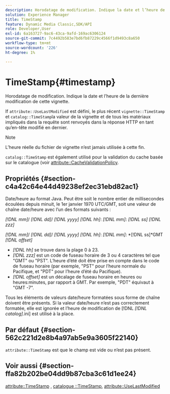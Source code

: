 ```yaml
---
description: Horodatage de modification. Indique la date et l’heure de la dernière modification de cette vignette.
solution: Experience Manager
title: TimeStamp
feature: Dynamic Media Classic,SDK/API
role: Developer,User
exl-id: 6a163727-9ac6-43ca-9afd-169ac6306124
source-git-commit: 7c4492b583e7bd6fb87229c4566f1d9493c8a650
workflow-type: tm+mt
source-wordcount: '226'
ht-degree: 1%

---
```


# TimeStamp{#timestamp}

Horodatage de modification. Indique la date et l’heure de la dernière modification de cette vignette.

If `attribute::UseLastModified` est défini, le plus récent `vignette::TimeStamp` et `catalog::TimeStamp`la valeur de la vignette et de tous les matériaux impliqués dans la requête sont renvoyés dans la réponse HTTP en tant qu’en-tête modifié en dernier.

>[!NOTE]
>
>L’heure réelle du fichier de vignette n’est jamais utilisée à cette fin.

`catalog::TimeStamp` est également utilisé pour la validation du cache basée sur le catalogue (voir [attribute::CacheValidationPolicy](/help/aem-is-ir-api/ir-api/material-cat/image-rendering-api-ref/c-ir-material-catalog/c-ir-attributes-reference/r-ir-cachevalidationpolicy.md).

## Propriétés {#section-c4a42c64e44d49238ef2ec31ebd82ac1}

Date/heure au format Java. Peut être soit le nombre entier de millisecondes écoulées depuis minuit, le 1er janvier 1970 UTC/GMT, soit une valeur de chaîne date/heure avec l’un des formats suivants :

*[!DNL mm]*/ *[!DNL dd]*/ *[!DNL yyyy]* *[!DNL hh]*: *[!DNL mm]*: *[!DNL ss]* *[!DNL zzz]*

*[!DNL mm]*/ *[!DNL dd]*/ *[!DNL yyyy]* *[!DNL hh]*: *[!DNL mm]*: *[!DNL ss]*GMT *[!DNL offset]*

* *[!DNL hh]* se trouve dans la plage 0 à 23.
* *[!DNL zzz]* est un code de fuseau horaire de 3 ou 4 caractères tel que &quot;GMT&quot; ou &quot;PST&quot;. L’heure d’été doit être prise en compte dans le code de fuseau horaire (par exemple, &quot;PST&quot; pour l’heure normale du Pacifique, et &quot;PDT&quot; pour l’heure d’été du Pacifique).
* *[!DNL offset]* est un décalage de fuseau horaire en heures ou heures:minutes, par rapport à GMT. Par exemple, &quot;PDT&quot; équivaut à &quot;GMT -7&quot;.

Tous les éléments de valeurs date/heure formatées sous forme de chaîne doivent être présents. Si la valeur date/heure n’est pas correctement formatée, elle est ignorée et l’heure de modification de [!DNL *[!DNL catalog]*.ini] est utilisé à la place.

## Par défaut {#section-562c221d2e8b4a97ab5e9a3605f22140}

`attribute::TimeStamp` est que le champ est vide ou n’est pas présent.

## Voir aussi {#section-ffa82b202be04dd9b87cba3c61d1ee24}

[attribute::TimeStamp](../../../../../ir-api/material-cat/image-rendering-api-ref/c-ir-material-catalog/c-ir-attributes-reference/r-ir-timestamp.md#reference-8373ad4ee03d4e4b9a8fc96cf42b3181) , [catalogue ::TimeStamp](../../../../../ir-api/material-cat/image-rendering-api-ref/c-ir-material-catalog/c-ir-material-data-reference/r-ir-timestamp-dataref.md#reference-6daf7973dc4f4b4e9e8165756db7c319), [attribute::UseLastModified](../../../../../ir-api/material-cat/image-rendering-api-ref/c-ir-material-catalog/c-ir-attributes-reference/r-ir-uselastmodified.md#reference-d2ab628c9e004fedbd38324866dbca1d)
